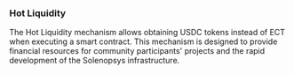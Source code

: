 ### Hot Liquidity

The Hot Liquidity mechanism allows obtaining USDC tokens instead of ECT when executing a smart contract. This mechanism is designed to provide financial resources for community participants' projects and the rapid development of the Solenopsys infrastructure.
